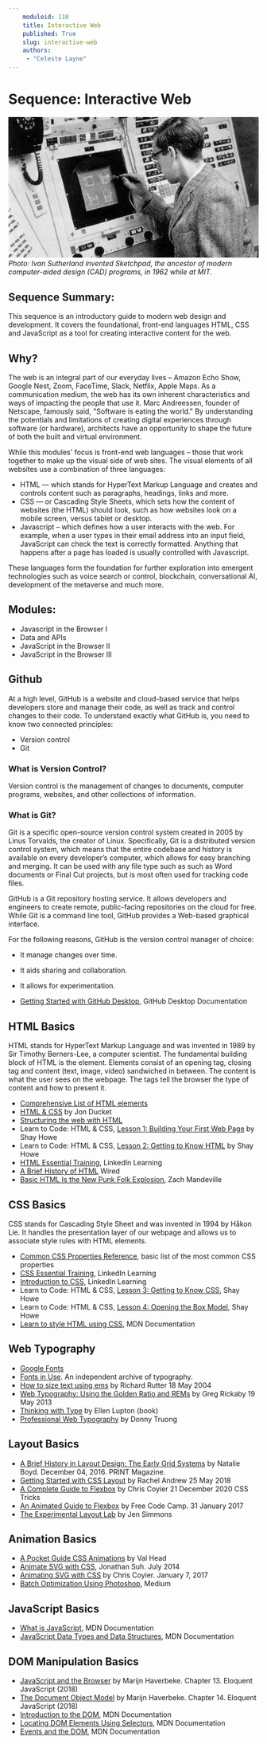 ```yaml
---
	moduleid: 110
	title: Interactive Web
	published: True
	slug: interactive-web
	authors:
	 - "Celeste Layne"
---
```

# Sequence: Interactive Web

![ivan sutherland](assets/ivan-sutherland-sketchpad-03.png)
*Photo: Ivan Sutherland invented Sketchpad, the ancestor of modern computer-aided design (CAD) programs, in 1962 while at MIT.*

## Sequence Summary:

This sequence is an introductory guide to modern web design and development. It covers the foundational, front-end languages HTML, CSS and JavaScript as a tool for creating interactive content for the web.

## Why?

The web is an integral part of our everyday lives – Amazon Echo Show, Google Nest, Zoom, FaceTime, Slack, Netflix, Apple Maps. As a communication medium, the web has its own inherent characteristics and ways of impacting the people that use it. Marc Andreessen, founder of Netscape, famously said, "Software is eating the world." By understanding the potentials and limitations of creating digital experiences through software (or hardware), architects have an opportunity to shape the future of both the built and virtual environment.

While this modules' focus is front-end web languages – those that work together to make up the
visual side of web sites. The visual elements of all websites use a combination of three languages:

* HTML — which stands for HyperText Markup Language and creates and controls content such as paragraphs, headings, links and more.
* CSS — or Cascading Style Sheets, which sets how the content of websites (the HTML) should look, such as how websites look on a mobile screen, versus tablet or desktop.
* Javascript – which defines how a user interacts with the web. For example, when a user types in their email address into an input field, JavaScript can check the text is correctly formatted. Anything that happens after a page has loaded is usually controlled with Javascript.

These languages form the foundation for further exploration into emergent technologies such as voice search or control, blockchain, conversational AI, development of the metaverse and much more. 

## Modules:

* Javascript in the Browser I
* Data and APIs
* JavaScript in the Browser II
* JavaScript in the Browser III

## Github
At a high level, GitHub is a website and cloud-based service that helps developers store and manage their code, as well as track and control changes to their code. To understand exactly what GitHub is, you need to know two connected principles:

* Version control
* Git

### What is Version Control?
Version control is the management of changes to documents, computer programs, websites, and other collections of information.

### What is Git?
Git is a specific open-source version control system created in 2005 by Linus Torvalds, the creator of Linux. Specifically, Git is a distributed version control system, which means that the entire codebase and history is available on every developer’s computer, which allows for easy branching and merging.  It can be used with any file type such as such as Word documents or Final Cut projects, but is most often used for tracking code files. 

GitHub is a Git repository hosting service. It allows developers and engineers to create remote, public-facing repositories on the cloud for free. While Git is a command line tool, GitHub provides a Web-based graphical interface.

For the following reasons, GitHub is the version control manager of choice:

* It manage changes over time.
* It aids sharing and collaboration.
* It allows for experimentation.


* [Getting Started with GitHub Desktop](https://docs.github.com/en/get-started/quickstart/hello-world), GitHub Desktop Documentation 

## HTML Basics
HTML stands for HyperText Markup Language and was invented in 1989 by Sir Timothy Berners-Lee, a computer scientist. The fundamental building block of HTML is the element. Elements consist of an opening tag, closing tag and content (text, image, video) sandwiched in between. The content is what the user sees on the webpage. The tags tell the browser the type of content and how to present it.

* [Comprehensive List of HTML elements](https://developer.mozilla.org/en-US/docs/Web/HTML/Element)
* [HTML & CSS](https://www.htmlandcssbook.com/) by Jon Ducket
* [Structuring the web with HTML](https://developer.mozilla.org/en-US/docs/Learn/HTML)
* Learn to Code: HTML & CSS, [Lesson 1: Building Your First Web Page](https://learn.shayhowe.com/html-css/building-your-first-web-page/) by Shay Howe
* Learn to Code: HTML & CSS, [Lesson 2: Getting to Know HTML](https://learn.shayhowe.com/html-css/getting-to-know-html/) by Shay Howe
* [HTML Essential Training](https://www.linkedin.com/learning/html-essential-training-4/what-is-html), LinkedIn Learning
* [A Brief History of HTML](https://www.wired.com/1997/04/a-brief-history-of-html/) Wired
* [Basic HTML Is the New Punk Folk Explosion](https://tilde.town/~zach/folk-html.html), Zach Mandeville

## CSS Basics
CSS stands for Cascading Style Sheet and was invented in 1994 by Håkon Lie. It handles the presentation layer of our webpage and allows us to associate style rules with HTML elements.

* [Common CSS Properties Reference](https://developer.mozilla.org/en-US/docs/Web/CSS/CSS_Properties_Reference), basic list of the most common CSS properties
* [CSS Essential Training](https://www.linkedin.com/learning/css-essential-training-3/styling-documents-consistently), LinkedIn Learning
* [Introduction to CSS](https://www.linkedin.com/learning/introduction-to-css), LinkedIn Learning
* Learn to Code: HTML & CSS, [Lesson 3: Getting to Know CSS](https://learn.shayhowe.com/html-css/getting-to-know-css/), Shay Howe
* Learn to Code: HTML & CSS, [Lesson 4: Opening the Box Model](https://learn.shayhowe.com/html-css/opening-the-box-model/), Shay Howe
* [Learn to style HTML using CSS](https://developer.mozilla.org/en-US/docs/Learn/CSS), MDN Documentation

## Web Typography

* [Google Fonts](https://fonts.google.com/)
* [Fonts in Use](https://fontsinuse.com/). An independent archive of typography.
* [How to size text using ems](http://clagnut.com/blog/348/) by Richard Rutter 18 May 2004
* [Web Typography: Using the Golden Ratio and REMs](https://gregrickaby.com/blog/using-the-golden-ratio-and-rems) by Greg Rickaby 19 May 2013
* [Thinking with Type](http://thinkingwithtype.com/) by Ellen Lupton (book)
* [Professional Web Typography](https://prowebtype.com/) by Donny Truong

## Layout Basics

* [A Brief History in Layout Design: The Early Grid Systems](https://www.printmag.com/article/early-grids-in-layout-design/) by Natalie Boyd. December 04, 2016. PRINT Magazine.
* [Getting Started with CSS Layout](https://www.smashingmagazine.com/2018/05/guide-css-layout/) by Rachel Andrew 25 May 2018
* [A Complete Guide to Flexbox](https://css-tricks.com/snippets/css/a-guide-to-flexbox/) by Chris Coyier 21 December 2020 CSS Tricks
* [An Animated Guide to Flexbox](https://www.freecodecamp.org/news/an-animated-guide-to-flexbox-d280cf6afc35/) by Free Code Camp. 31 January 2017
* [The Experimental Layout Lab](https://labs.jensimmons.com/) by Jen Simmons

## Animation Basics

* [A Pocket Guide CSS Animations]() by Val Head
* [Animate SVG with CSS](https://jonsuh.com/blog/animate-svg-with-css/), Jonathan Suh. July 2014
* [Animating SVG with CSS](https://css-tricks.com/animating-svg-css/) by Chris Coyier. January 7, 2017
* [Batch Optimization Using Photoshop](https://medium.com/stirtingale/use-photoshops-batch-command-to-quickly-save-images-for-web-2e4f2fe2fb8e), Medium

## JavaScript Basics

* [What is JavaScript](https://developer.mozilla.org/en-US/docs/Learn/JavaScript/First_steps/What_is_JavaScript), MDN Documentation
* [JavaScript Data Types and Data Structures](https://developer.mozilla.org/en-US/docs/Web/JavaScript/Data_structures), MDN Documentation

## DOM Manipulation Basics

* [JavaScript and the Browser](https://eloquentjavascript.net/13_browser.html) by Marijn Haverbeke. Chapter 13. Eloquent JavaScript (2018)
* [The Document Object Model](https://eloquentjavascript.net/14_dom.html) by Marijn Haverbeke. Chapter 14. Eloquent JavaScript (2018)
* [Introduction to the DOM](https://developer.mozilla.org/en-US/docs/Web/API/Document_Object_Model/Introduction), MDN Documentation
* [Locating DOM Elements Using Selectors](https://developer.mozilla.org/en-US/docs/Web/API/Document_object_model/Locating_DOM_elements_using_selectors), MDN Documentation
* [Events and the DOM](https://developer.mozilla.org/en-US/docs/Learn/JavaScript/Building_blocks/Events), MDN Documentation



